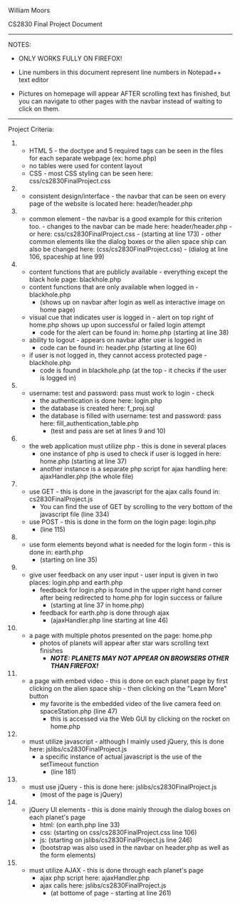William Moors

CS2830 Final Project Document

******************************************************************************************************************
NOTES: 

- ONLY WORKS FULLY ON FIREFOX!

- Line numbers in this document represent line numbers in Notepad++ text editor

- Pictures on homepage will appear AFTER scrolling text has finished, but you can navigate to other pages
  with the navbar instead of waiting to click on them.

******************************************************************************************************************

Project Criteria:

1)	* HTML 5 - the doctype and 5 required tags can be seen in the files for each separate webpage (ex: home.php)
	* no tables were used for content layout
	* CSS - most CSS styling can be seen here: css/cs2830FinalProject.css

2)	* consistent design/interface - the navbar that can be seen on every page of the website is located here: header/header.php

3)	* common element - the navbar is a good example for this criterion too.
						- changes to the navbar can be made here: header/header.php 
						- or here: css/cs2830FinalProject.css 
							- (starting at line 173)
					 - other common elements like the dialog boxes or the alien space ship can also be changed here: (css/cs2830FinalProject.css)
						- (dialog at line 106, spaceship at line 99)
		
4)	* content functions that are publicly available - everything except the black hole page: blackhole.php
	* content functions that are only available when logged in - blackhole.php 
		- (shows up on navbar after login as well as interactive image on home page)
	* visual cue that indicates user is logged in - alert on top right of home.php shows up upon successful or failed login attempt
		- code for the alert can be found in: home.php (starting at line 38)
	* ability to logout - appears on navbar after user is logged in
		- code can be found in: header.php (starting at line 60)
	* if user is not logged in, they cannot access protected page - blackhole.php
		- code is found in blackhole.php (at the top - it checks if the user is logged in)

5)	* username: test and password: pass must work to login - check
		- the authentication is done here: login.php
		- the database is created here: f_proj.sql
		- the database is filled with username: test and password: pass here: fill_authentication_table.php
			- (test and pass are set at lines 9 and 10)

6)	* the web application must utilize php - this is done in several places
		- one instance of php is used to check if user is logged in here: home.php (starting at line 37)
		- another instance is a separate php script for ajax handling here: ajaxHandler.php (the whole file)
		
7)	* use GET - this is done in the javascript for the ajax calls found in: cs2830FinalProject.js
		- You can find the use of GET by scrolling to the very bottom of the javascript file (line 334)
	* use POST - this is done in the form on the login page: login.php
		- (line 115)
		
8)	* use form elements beyond what is needed for the login form - this is done in: earth.php
		- (starting on line 35)
		
9)	* give user feedback on any user input - user input is given in two places: login.php and earth.php
		- feedback for login.php is found in the upper right hand corner after being redirected to home.php for login success or failure
			- (starting at line 37 in home.php)
		- feedback for earth.php is done through ajax
			- (ajaxHandler.php line starting at line 46)
			
10)	* a page with multiple photos presented on the page: home.php
		- photos of planets will appear after star wars scrolling text finishes
			- ***NOTE: PLANETS MAY NOT APPEAR ON BROWSERS OTHER THAN FIREFOX!***
			
11)	* a page with embed video - this is done on each planet page by first clicking on the alien space ship - then clicking on the "Learn More" button
		- my favorite is the embedded video of the live camera feed on spaceStation.php (line 47)
			- this is accessed via the Web GUI by clicking on the rocket on home.php
			
12) * must utilize javascript - although I mainly used jQuery, this is done here: jslibs/cs2830FinalProject.js
		- a specific instance of actual javascript is the use of the setTimeout function
			- (line 181)
			
13)	* must use jQuery - this is done here: jslibs/cs2830FinalProject.js
		- (most of the page is jQuery)
		
14)	* jQuery UI elements - this is done mainly through the dialog boxes on each planet's page 
		- html: (on earth.php line 33)
		- css: (starting on css/cs2830FinalProject.css line 106)
		- js: (starting on jslibs/cs2830FinalProject.js line 246)
		- (bootstrap was also used in the navbar on header.php as well as the form elements)
		
15) * must utilize AJAX - this is done through each planet's page
		- ajax php script here: ajaxHandler.php
		- ajax calls here: jslibs/cs2830FinalProject.js
			- (at bottome of page - starting at line 261)
